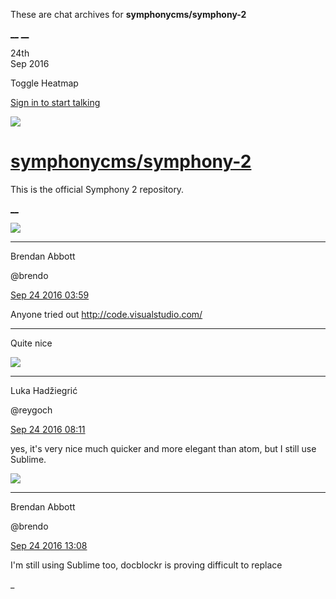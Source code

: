 These are chat archives for **symphonycms/symphony-2**

[__](/symphonycms/symphony-2/archives/2016/09/25)
[__](/symphonycms/symphony-2/archives/2016/09/23)

24th  
Sep 2016

Toggle Heatmap

[Sign in to start talking](/login?action=login&button=archive-login)

![](https://avatars-02.gitter.im/group/iv/3/57542c45c43b8c601977197e?s=48)

#  [symphonycms/symphony-2](/symphonycms/symphony-2)

This is the official Symphony 2 repository.

[ __ ](/orgs/symphonycms/rooms "More symphonycms rooms" )

![](https://avatars2.githubusercontent.com/u/69268?v=3&s=30)

__ __

Brendan Abbott

@brendo

[Sep 24 2016
03:59](https://gitter.im/symphonycms/symphony-2?at=57e5fa3187fa803c5ee76ef0 ""
)

Anyone tried out <http://code.visualstudio.com/>

__ __

Quite nice

![](https://avatars2.githubusercontent.com/u/8524934?v=3&s=30)

__ __

Luka Hadžiegrić

@reygoch

[Sep 24 2016
08:11](https://gitter.im/symphonycms/symphony-2?at=57e63544240a335f12e848ec ""
)

yes, it's very nice much quicker and more elegant than atom, but I still use
Sublime.

![](https://avatars2.githubusercontent.com/u/69268?v=3&s=30)

__ __

Brendan Abbott

@brendo

[Sep 24 2016
13:08](https://gitter.im/symphonycms/symphony-2?at=57e67ac966e78880220f37df ""
)

I'm still using Sublime too, docblockr is proving difficult to replace

_

